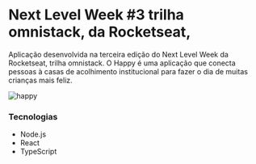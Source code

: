 # Next Level Week #3 trilha omnistack, da Rocketseat,
Aplicação desenvolvida na terceira edição do Next Level Week da Rocketseat, trilha omnistack.
O Happy é uma aplicação que conecta pessoas à casas de acolhimento institucional para fazer o dia de muitas crianças mais feliz.

![happy](https://user-images.githubusercontent.com/71479500/96312662-72eb9780-0fe2-11eb-834a-7546f03ac2ee.png)

### Tecnologias
- Node.js
- React
- TypeScript


